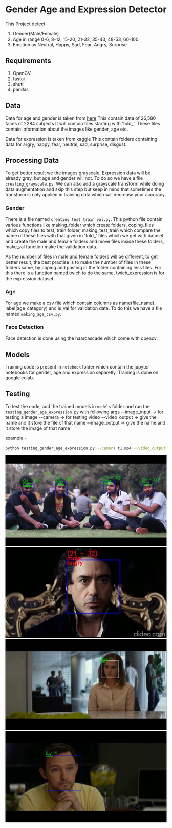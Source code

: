 # Gender Age and Expression Detector

This Project detect 
1. Gender(Male/Female)
2. Age in range 0-6, 8-12, 15-20, 21-32, 35-43, 48-53, 60-100
3. Emotion as Neutral, Happy, Sad, Fear, Angry, Surprise.


## Requirements

1. OpenCV
2. fastai
3. shutil
4. pandas

## Data
Data for age and gender is taken from [here](https://talhassner.github.io/home/projects/Adience/Adience-data.html)
This contain data of 26,580 faces of 2284 subjects
It will contain files starting with 'fold_', These files contain information about the images like gender, age etc.

Data for expression is taken from kaggle
This contain folders containing data for argry, happy, fear, neutral, sad, surprise, disgust.


## Processing Data

To get better result we the images grayscale. Expression data will be already gray, but age and gender will not. To do so we have a file `creating_grayscale.py`. 
We can also add a grayscale transform while doing data augmentation and skip this step but keep in mind that sometimes the transform is only applied in training data which will decrease your accuracy.


### Gender
There is a file named `creating_test_train_val.py`. This python file contain various functions like making_folder which create folders, coping_files which copy files to test, train folder, making_test_train which compare the name of these files with that given in 'fold_' files which we get with dataset and create the male and female folders and move files inside these folders, make_val function make the validation data.


As the number of files in male and female folders will be different, to get better result, the best practise is to make the number of files in these folders same, by coping and pasting in the folder containing less files. For this there is a function named twich to do the same, twich_expression is for the expression dataset.


### Age
For age we make a csv file which contain columns as name(file_name), label(age_category) and is_val for validation data.
To do this we have a file named `making_age_csv.py`.


### Face Detection 
Face detection is done using the haarcascade which come with opencv.

## Models
Training code is present in `notebook` folder which contain the jupyter notebooks for gender, age and expression separetly.
Training is done on google colab.


## Testing
To test the code, add the trained models in `models` folder and run the `testing_gender_age_expression.py` with following args
--image_input -> for testing a image
--camera -> for testing video
--video_output -> give the name and it store the file of that name
--image_output -> give the name and it store the image of that name


example - 
```bash
python testing_gender_age_expression.py --camera t1.mp4 --video_output out.mp4
```


<img src="images/o1.png" width="600">
<img src="images/o2.png" width="600">

<img src="images/o3.png" width="600">
<img src="images/o4.png" width="600">
